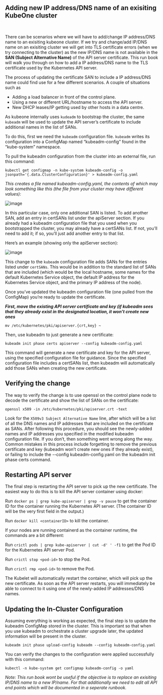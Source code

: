 ## Adding new IP address/DNS name of an exisiting KubeOne cluster ##

<br>

There can be scenarios where we will have to add/change IP address/DNS name to an exisiting kubeone cluster. If we try and change/add IP/DNS name on an exisiting cluster we will get into TLS certificate errors (when we try connecting to the cluster) as the new IP/DNS name is not available in the **SAN (Subject Alternative Name)** of the API server certificate. This run book will walk you through on how to add a IP address/DNS name to the TLS certificate used by the Kubernetes API server.

The process of updating the certificate SAN to include a IP address/DNS name could find use for a few different scenarios. A couple of situations  such as

- Adding a load balancer in front of the control plane.
- Using a new or different URL/hostname to access the API server.
- New DHCP leases/IP getting used by other hosts in a data centre.

As kubeone internally uses ``kudeadm`` to bootstrap the cluster, the same `kubeadm` will be used to update the API server’s certificate to include additional names in the list of SANs.

To do this, first we need the `kubeadm` configuration file. `kubeadm` writes its configuration into a ConfigMap named “kubeadm-config” found in the “kube-system” namespace.

To pull the kubeadm configuration from the cluster into an external file, run this command:


```
kubectl get configmap -n kube-system kubeadm-config -o jsonpath='{.data.ClusterConfiguration}' > kubeadm-config.yaml
```

_This creates a file named kubeadm-config.yaml, the contents of which may look something like this (the file from your cluster may have different values):_

![image](https://user-images.githubusercontent.com/29113813/132445235-2ab22fa0-712d-4a21-8321-6520a36804c4.png)

In this particular case, only one additional SAN is listed. To add another SAN, add an entry in certSANs list under the apiServer section. 
If you already had a kubeadm configuration file that you used when you bootstrapped the cluster, you may already have a certSANs list. If not, you’ll need to add it; if so, you’ll just add another entry to that list.

Here’s an example (showing only the apiServer section):

![image](https://user-images.githubusercontent.com/29113813/132445880-dbe2cd58-0874-40d8-adf9-04c8ef105e97.png)

This change to the `kubeadm` configuration file adds SANs for the entries listed under `certSANs`. This would be in addition to the standard list of SANs that are included (which would be the local hostname, some names for the default Kubernetes Service object, the default IP address for the Kubernetes Service object, and the primary IP address of the node).

Once you’ve updated the kubeadm configuration file (one pulled from the ConfigMap) you’re ready to update the certificate.

_**First, move the existing API server certificate and key (if kubeadm sees that they already exist in the designated location, it won’t create new ones**_

```
mv /etc/kubernetes/pki/apiserver.{crt,key} ~
```
Then, use kubeadm to just generate a new certificate:
```
kubeadm init phase certs apiserver --config kubeadm-config.yaml
```
This command will generate a new certificate and key for the API server, using the specified configuration file for guidance. Since the specified configuration file includes a certSANs list, then kubeadm will automatically add those SANs when creating the new certificate.

## Verifying the change

The way to verify the change is to use openssl on the control plane node to decode the certificate and show the list of SANs on the certificate:
```
openssl x509 -in /etc/kubernetes/pki/apiserver.crt -text
```
Look for the `X509v3 Subject Alternative Name` line, after which will be a list of all the DNS names and IP addresses that are included on the certificate as SANs. After following this procedure, you should see the newly-added names and IP addresses you specified in the modified kubeadm configuration file. If you don’t, then something went wrong along the way. Common mistakes in this process include forgetting to remove the previous certificate and key (kubeadm won’t create new ones if they already exist), or failing to include the --config kubeadm-config.yaml on the kubeadm init phase certs command.

## Restarting API server

The final step is restarting the API server to pick up the new certificate. The easiest way to do this is to kill the API server container using docker:

Run `docker ps | grep kube-apiserver | grep -v pause` to get the container ID for the container running the Kubernetes API server. (The container ID will be the very first field in the output.)

Run `docker kill <containerID>` to kill the container.

If your nodes are running containerd as the container runtime, the commands are a bit different:

Run `crictl pods | grep kube-apiserver | cut -d' ' -f1` to get the Pod ID for the Kubernetes API server Pod.

Run `crictl stop <pod-id>` to stop the Pod.

Run `crictl rmp <pod-id>` to remove the Pod.

The Kubelet will automatically restart the container, which will pick up the new certificate. As soon as the API server restarts, you will immediately be able to connect to it using one of the newly-added IP addresses/DNS names.

## Updating the In-Cluster Configuration

Assuming everything is working as expected, the final step is to update the kubeadm ConfigMap stored in the cluster. This is important so that when you use kubeadm to orchestrate a cluster upgrade later, the updated information will be present in the cluster.

```
kubeadm init phase upload-config kubeadm --config kubeadm-config.yaml
```

You can verify the changes to the configuration were applied successfully with this command:

```
kubectl -n kube-system get configmap kubeadm-config -o yaml
```
_Note: This run book wont be useful if the objective is to replace an exisiting IP/DNS name to a new IP/name. For that additionally we need to edit all API end points which will be documented in a seperate runbook._

